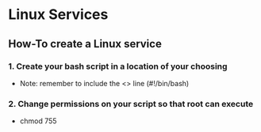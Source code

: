 # Linux Services

## How-To create a Linux service

### 1. Create your bash script in a location of your choosing
- Note: remember to include the <<shebang>> line (#!/bin/bash)

### 2. Change permissions on your script so that root can execute
- chmod 755 <script name>.sh

### 3. Create your <service>.service file in /etc/systemd/system/
    [Install]
    WantedBy=multi-user.target
    
    [Unit]
    Description=<service description>
    Wants=network-online.target
    After=network-online.target
    
    [Service]
    Type=simple
    User=root
    Group=root
    ExecStart=<filepath to script>

### 4. Enable the service (systemctl enable "service name".service)

### 5. Restart your server to confirm that service runs on startup


#### Note: For certain changes, you may have to reload the systemctl daemon (system daemon-reload)
